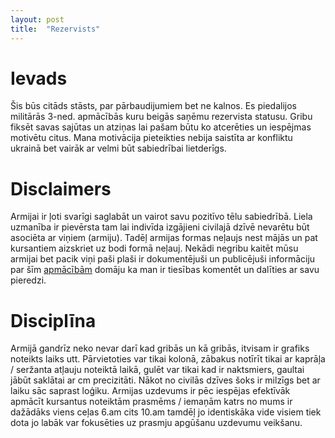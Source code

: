 ```yaml
---
layout: post
title:  "Rezervists"
---
```


Ievads
======

Šis būs citāds stāsts, par pārbaudijumiem bet ne kalnos. Es piedalijos militārās 3-ned. apmācībās kuru beigās saņēmu rezervista statusu. Gribu fiksēt savas sajūtas un atziņas lai pašam būtu ko atcerēties un iespējmas motivētu citus. Mana motivācija pieteikties nebija saistīta ar konfliktu ukrainā bet vairāk ar velmi būt sabiedrībai lietderīgs. 


Disclaimers
============

Armijai ir ļoti svarīgi saglabāt un vairot savu pozitīvo tēlu sabiedrībā. Liela uzmanība ir pievērsta tam lai indivīda izgājieni civilajā dzīvē nevarētu būt asociēta ar viņiem (armiju). Tadēļ armijas formas neļaujs nest mājās un pat kursantiem aizskriet uz bodi formā neļauj. Nekādi negribu kaitēt mūsu armijai bet pacik viņi paši plaši ir dokumentējuši un publicējuši informāciju par šīm [apmācībām](https://replay.lsm.lv/lv/ieraksts/ltv/143821/dokumentala-filma-iezimetie) domāju ka man ir tiesības komentēt un dalīties ar savu pieredzi. 


Disciplīna
===========

Armijā gandrīz neko nevar darī kad gribās un kā gribās, itvisam ir grafiks noteikts laiks utt. Pārvietoties var tikai kolonā, zābakus notīrīt tikai ar kaprāļa / seržanta atļauju noteiktā laikā, gulēt var tikai kad ir naktsmiers, gaultai jābūt saklātai ar cm precizitāti. Nākot no civilās dzīves šoks ir milzīgs bet ar laiku sāc saprast loģiku. Armijas uzdevums ir pēc iespējas efektīvāk apmācīt kursantus noteiktām prasmēms / iemaņām katrs no mums ir dažādāks viens ceļas 6.am cits 10.am tamdēļ jo identiskāka vide visiem tiek dota jo labāk var fokusēties uz prasmju apgūšanu uzdevumu veikšanu. 
